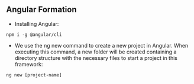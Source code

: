 ## Angular Formation

- Installing Angular:

```
npm i -g @angular/cli
```

- We use the ng new command to create a new project in Angular. When executing this command, a new folder will be created containing a directory structure with the necessary files to start a project in this framework:

```
ng new [project-name]
```